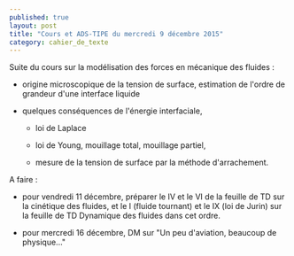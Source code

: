```yaml
---
published: true
layout: post
title: "Cours et ADS-TIPE du mercredi 9 décembre 2015"
category: cahier_de_texte
---
```

Suite du cours sur la modélisation des forces en mécanique des fluides :

- origine microscopique de la tension de surface, estimation de l'ordre de grandeur d'une interface liquide

- quelques conséquences de l'énergie interfaciale,

  - loi de Laplace

  - loi de Young, mouillage total, mouillage partiel,

  - mesure de la tension de surface par la méthode d'arrachement.

A faire :

- pour vendredi 11 décembre, préparer le IV et le VI de la feuille de TD sur la cinétique des fluides, et le I (fluide tournant) et le IX (loi de Jurin) sur la feuille de TD Dynamique des fluides dans cet ordre.

- pour mercredi 16 décembre, DM sur "Un peu d'aviation, beaucoup de physique..."
